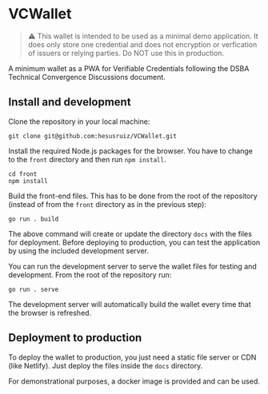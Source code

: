 # VCWallet

> :warning: This wallet is intended to be used as a minimal demo application. It does only store one credential and does not encryption or verfication of issuers or relying parties. Do NOT use this in production.

A minimum wallet as a PWA for Verifiable Credentials following the DSBA Technical Convergence Discussions document. 


## Install and development

Clone the repository in your local machine:

```
git clone git@github.com:hesusruiz/VCWallet.git
```

Install the required Node.js packages for the browser. You have to change to the `front` directory and then run `npm install`.

```
cd front
npm install
```

Build the front-end files. This has to be done from the root of the repository (instead of from the `front` directory as in the previous step):

```
go run . build
```

The above command will create or update the directory `docs` with the files for deployment. Before deploying to production, you can test the application by using the included development server.

You can run the development server to serve the wallet files for testing and development. From the root of the repository run:

```
go run . serve
```

The development server will automatically build the wallet every time that the browser is refreshed.

## Deployment to production

To deploy the wallet to production, you just need a static file server or CDN (like Netlify). Just deploy the files inside the `docs` directory.

For demonstrational purposes, a docker image is provided and can be used.
